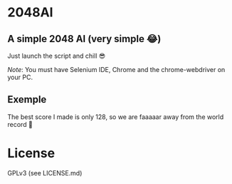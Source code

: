 # 2048AI

## A simple 2048 AI (very simple :joy:)

Just launch the script and chill :sunglasses:

_Note_: You must have Selenium IDE, Chrome and the chrome-webdriver on your PC.

## Exemple

The best score I made is only 128, so we are faaaaar away from the world record :rofl:

# License

GPLv3 (see LICENSE.md)